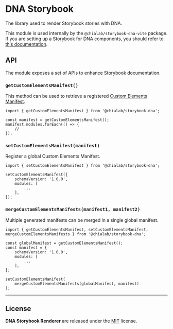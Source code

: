 # DNA Storybook

The library used to render Storybook stories with DNA.

This module is used internally by the `@chialab/storybook-dna-vite` package. If you are setting up a Storybook for DNA components, you should refer to [this documentation](../storybook-dna-vite/).

## API

The module exposes a set of APIs to enhance Storybook documentation.

### `getCustomElementsManifest()`

This method can be used to retrieve a registered [Custom Elements Manifest](https://github.com/webcomponents/custom-elements-manifest).

```tsx
import { getCustomElementsManifest } from '@chialab/storybook-dna';

const manifest = getCustomElementsManifest();
manifest.modules.forEach(() => {
    // 
});
```

### `setCustomElementsManifest(manifest)`

Register a global Custom Elements Manifest.

```tsx
import { setCustomElementsManifest } from '@chialab/storybook-dna';

setCustomElementsManifest({
    schemaVersion: '1.0.0',
    modules: [
        ...
    ],
});
```

### `mergeCustomElementsManifests(manifest1, manifest2)`

Multiple generated manifests can be merged in a single global manifest.

```tsx
import { getCustomElementsManifest, setCustomElementsManifest, mergeCustomElementsManifests } from '@chialab/storybook-dna';

const globalManifest = getCustomElementsManifest();
const manifest = {
    schemaVersion: '1.0.0',
    modules: [
        ...
    ],
};

setCustomElementsManifest(
    mergeCustomElementsManifests(globalManifest, manifest)
);
```

---

## License

**DNA Storybook Renderer** are released under the [MIT](https://github.com/chialab/dna-tools/blob/main/LICENSE) license.
